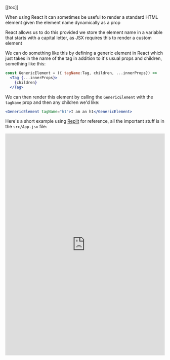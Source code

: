 [[toc]]

When using React it can sometimes be useful to render a standard HTML element given the element name dynamically as a prop

React allows us to do this provided we store the element name in a variable that starts with a capital letter, as JSX requires this to render a custom element

We can do something like this by defining a generic element in React which just takes in the name of the tag in addition to it's usual props and children, something like this:

```jsx
const GenericElement = ({ tagName:Tag, children, ...innerProps}) => 
  <Tag {...innerProps}> 
    {children}
  </Tag>
```

We can then render this element by calling the `GenericElement` with the `tagName` prop and then any children we'd like:

```jsx
<GenericElement tagName="h1">I am an h1</GenericElement>
```

Here's a short example using [Replit](https://replit.com/@nabeelvalley/render-by-element-name#src/App.jsx) for reference, all the important stuff is in the `src/App.jsx` file:

<iframe height="700px" width="100%" src="https://replit.com/@nabeelvalley/render-by-element-name?lite=true" scrolling="no" frameborder="no" allowtransparency="true" allowfullscreen="true" sandbox="allow-forms allow-pointer-lock allow-popups allow-same-origin allow-scripts allow-modals"></iframe>